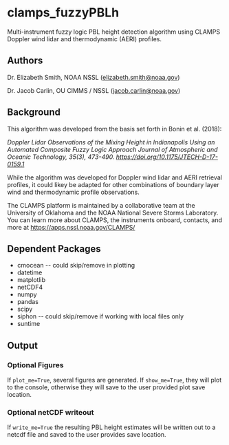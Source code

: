 # clamps_fuzzyPBLh
Multi-instrument fuzzy logic PBL height detection algorithm using CLAMPS Doppler wind lidar and thermodynamic (AERI) profiles.

## Authors
Dr. Elizabeth Smith, NOAA NSSL (elizabeth.smith@noaa.gov)

Dr. Jacob Carlin, OU CIMMS / NSSL (jacob.carlin@noaa.gov)

## Background
This algorithm was developed from the basis set forth in Bonin et al. (2018):

*Doppler Lidar Observations of the Mixing Height in Indianapolis Using an Automated Composite Fuzzy Logic Approach
Journal of Atmospheric and Oceanic Technology, 35(3), 473-490. https://doi.org/10.1175/JTECH-D-17-0159.1*

While the algorithm was developed for Doppler wind lidar and AERI retrieval profiles, it could likey be adapted for other combinations of boundary layer wind and thermodynamic profile observations.

The CLAMPS platform is maintained by a collaborative team at the University of Oklahoma and the NOAA National Severe Storms Laboratory. You can learn more about CLAMPS, the instruments onboard, contacts, and more at https://apps.nssl.noaa.gov/CLAMPS/

## Dependent Packages

- cmocean -- could skip/remove in plotting
- datetime
- matplotlib
- netCDF4
- numpy
- pandas
- scipy
- siphon -- could skip/remove if working with local files only
- suntime

## Output

### Optional Figures 
If `plot_me=True`, several figures are generated. If `show_me=True`, they will plot to the console, otherwise they will save to the user provided plot save location. 

### Optional netCDF writeout
If `write_me=True` the resulting PBL height estimates will be written out to a netcdf file and saved to the user provides save location. 



 
